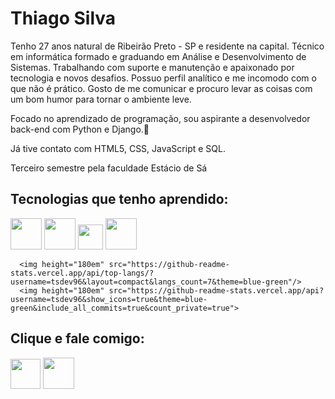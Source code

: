 
# Thiago Silva

<div> 
  <p>Tenho 27 anos natural de Ribeirão Preto - SP e residente na capital. Técnico em informática formado e graduando em Análise e Desenvolvimento de Sistemas.
	Trabalhando com suporte e manutenção e apaixonado por tecnologia e novos desafios.
	Possuo perfil analítico e me incomodo com o que não é prático.
	Gosto de me comunicar e procuro levar as coisas com um bom humor para tornar o ambiente leve.

Focado no aprendizado de programação, sou aspirante a desenvolvedor back-end com Python e Django.💞️</p>
  <p>Já tive contato com HTML5, CSS, JavaScript e SQL.</p>
	<p>Terceiro semestre pela faculdade Estácio de Sá</p>

</div>

## Tecnologias que tenho aprendido:

<div>
  <a href="https://dev.w3.org/html5/html-author/"><img width=50px src="https://user-images.githubusercontent.com/53449883/170876174-477598ac-fa49-40a7-ad09-60618ecb4b53.png"></a>
  <a href="https://www.w3.org/Style/CSS/"><img width=50px src="https://user-images.githubusercontent.com/53449883/170876176-2afc0105-84ab-4ef2-9503-92f04cd4e2dc.png"></a>
  <a href="https://www.javascript.com/"><img width=40px height="40px" src="https://user-images.githubusercontent.com/53449883/170876173-b20a2bdc-40d2-4098-bccf-3b8073d2d941.png"></a>
  <a href="https://www.python.org/"><img width=50px src="https://user-images.githubusercontent.com/53449883/170876175-1c45a8ce-b92c-40df-846d-4dbf9018cf6d.png"></a>
</div>

<div>

      <img height="180em" src="https://github-readme-stats.vercel.app/api/top-langs/?username=tsdev96&layout=compact&langs_count=7&theme=blue-green"/>
      <img height="180em" src="https://github-readme-stats.vercel.app/api?username=tsdev96&show_icons=true&theme=blue-green&include_all_commits=true&count_private=true">
    	
</div>
  

## Clique e fale comigo:

<div>
	<a href="mailto:thiago.tcs96@gmail.com" target="_blank"><img width=48px src="https://user-images.githubusercontent.com/53449883/170886509-99992330-6269-43de-ad44-f73ceb6ea555.png"></a>
	<a href="www.linkedin.com/in/thiagocristinosilva" target="_blank"><img width=50px src="https://user-images.githubusercontent.com/53449883/170886511-a4db4e4d-9cc2-48a2-86b7-31e24345161b.png"></a>

</div>


    


<!---
tsdev96/tsdev96 is a ✨ special ✨ repository because its `README.md` (this file) appears on your GitHub profile.
You can click the Preview link to take a look at your changes.
--->
